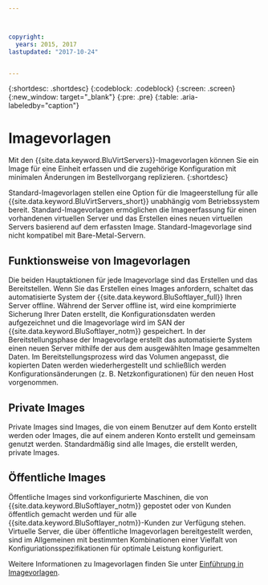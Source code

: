 ```yaml
---



copyright:
  years: 2015, 2017
lastupdated: "2017-10-24"


---
```


{:shortdesc: .shortdesc}
{:codeblock: .codeblock}
{:screen: .screen}
{:new_window: target="_blank"}
{:pre: .pre}
{:table: .aria-labeledby="caption"}

# Imagevorlagen
Mit den {{site.data.keyword.BluVirtServers}}-Imagevorlagen können Sie ein Image für eine Einheit erfassen und die zugehörige Konfiguration mit minimalen Änderungen im Bestellvorgang replizieren. 
{:shortdesc}

Standard-Imagevorlagen stellen eine Option für die Imageerstellung für alle {{site.data.keyword.BluVirtServers_short}} unabhängig vom Betriebssystem bereit. Standard-Imagevorlagen ermöglichen die Imageerfassung für einen vorhandenen virtuellen Server und das Erstellen eines neuen virtuellen Servers basierend auf dem erfassten Image. Standard-Imagevorlage sind nicht kompatibel mit Bare-Metal-Servern.

## Funktionsweise von Imagevorlagen
Die beiden Hauptaktionen für jede Imagevorlage sind das Erstellen und das Bereitstellen. Wenn Sie das Erstellen eines Images anfordern, schaltet das automatisierte System der {{site.data.keyword.BluSoftlayer_full}} Ihren Server offline. Während der Server offline ist, wird eine komprimierte Sicherung Ihrer Daten erstellt, die Konfigurationsdaten werden aufgezeichnet und die Imagevorlage wird im SAN der {{site.data.keyword.BluSoftlayer_notm}} gespeichert. In der Bereitstellungsphase der Imagevorlage erstellt das automatisierte System einen neuen Server mithilfe der aus dem ausgewählten Image gesammelten Daten. Im Bereitstellungsprozess wird das Volumen angepasst, die kopierten Daten werden wiederhergestellt und schließlich werden Konfigurationsänderungen (z. B. Netzkonfigurationen) für den neuen Host vorgenommen.

## Private Images

Private Images sind Images, die von einem Benutzer auf dem Konto erstellt werden oder Images, die auf einem anderen Konto erstellt und gemeinsam genutzt werden. Standardmäßig sind alle Images, die erstellt werden, private Images. 

## Öffentliche Images

Öffentliche Images sind vorkonfigurierte Maschinen, die von {{site.data.keyword.BluSoftlayer_notm}} gepostet oder von Kunden öffentlich gemacht werden und für alle {{site.data.keyword.BluSoftlayer_notm}}-Kunden zur Verfügung stehen. Virtuelle Server, die über öffentliche Imagevorlagen bereitgestellt werden, sind im Allgemeinen mit bestimmten Kombinationen einer Vielfalt von Konfiguriationsspezifikationen für optimale Leistung konfiguriert.

Weitere Informationen zu Imagevorlagen finden Sie unter [Einführung in Imagevorlagen](/docs/infrastructure/image-templates/image_index.html).
